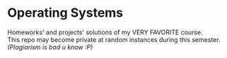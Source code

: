# Operating Systems

Homeworks' and projects' solutions of my VERY FAVORITE course.  
This repo may become private at random instances during this semester.  
_(Plagiarism is bad u know :P)_  
